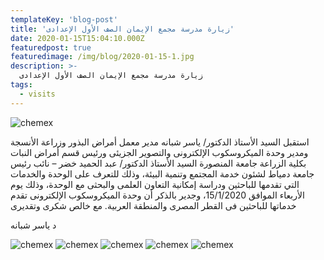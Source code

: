 ```yaml
---
templateKey: 'blog-post'
title: 'زيارة مدرسة مجمع الإيمان الصف الأول الإعدادى'
date: 2020-01-15T15:04:10.000Z
featuredpost: true
featuredimage: /img/blog/2020-01-15-1.jpg
description: >-
  زيارة مدرسة مجمع الإيمان الصف الأول الإعدادى
tags:
  - visits
---
```


![chemex](/img/blog/2020-01-15-2.jpg)

استقبل السيد الأستاذ الدكتور/ ياسر شبانه مدير معمل أمراض البذور وزراعة الأنسجة ومدير وحدة الميكروسكوب الإلكترونى والتصوير الجزيئى ورئيس قسم أمراض النبات بكلية الزراعة جامعة المنصورة السيد الأستاذ الدكتور/ عبد الحميد خضر – نائب رئيس جامعة دمياط لشئون خدمة المجتمع وتنمية البيئة، وذلك للتعرف على الوحدة والخدمات التي تقدمها للباحثين ودراسة إمكانية التعاون العلمى والبحثى مع الوحدة، وذلك يوم الأربعاء الموافق 15/1/2020، وجدير بالذكر أن وحدة الميكروسكوب الإلكترونى تقدم خدماتها للباحثين فى القطر المصرى والمنطقة العربية.
مع خالص شكرى وتقديرى

د ياسر شبانه

![chemex](/img/blog/2020-01-15-3.jpg)
![chemex](/img/blog/2020-01-15-4.jpg)
![chemex](/img/blog/2020-01-15-5.jpg)
![chemex](/img/blog/2020-01-15-6.jpg)
![chemex](/img/blog/2020-01-15-7.jpg)
